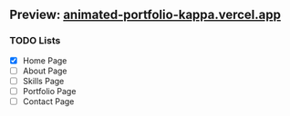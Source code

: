## Preview: [animated-portfolio-kappa.vercel.app](https://animated-portfolio-kappa.vercel.app/)

### TODO Lists
- [x] Home Page
- [ ] About Page
- [ ] Skills Page
- [ ] Portfolio Page
- [ ] Contact Page
